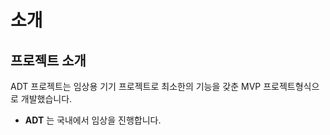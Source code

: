 # **소개**

## **프로젝트 소개**
ADT 프로젝트는 임상용 기기 프로젝트로 최소한의 기능을 갖춘 MVP 프로젝트형식으로 개발했습니다.

- **ADT** 는 국내에서 임상을 진행합니다.

<!-- 자세한 정보는 [뉴아인 공식 홈페이지](https://nueyne.com/sub/product/product05.html)에서 확인할 수 있습니다. -->
